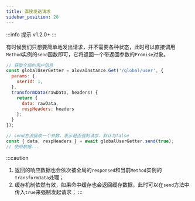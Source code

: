 ```yaml
---
title: 直接发送请求
sidebar_position: 20
---
```


:::info 提示
v1.2.0+
:::

有时候我们只想要简单地发出请求，并不需要各种状态，此时可以直接调用`Method`实例的`send`函数即可，它将返回一个带返回参数的`Promise`对象。
```javascript
// 获取全局的用户信息
const globalUserGetter = alovaInstance.Get('/global/user', {
  params: {
    userId: 1,
  },
  transformData(rawData, headers) {
    return {
      data: rawData,
      respHeaders: headers
    };
  }
});

// send方法接收一个参数，表示是否强制请求，默认为false
const { data, respHeaders } = await globalUserGetter.send(true);
// 使用数据...
```
:::caution
1. 返回的响应数据也会依次被全局的`responsed`和当前`Method`实例的`transformData`处理；
2. 缓存机制依然有效，如果命中缓存也会返回缓存数据，此时可以在`send`方法中传入`true`来强制发起请求；
:::